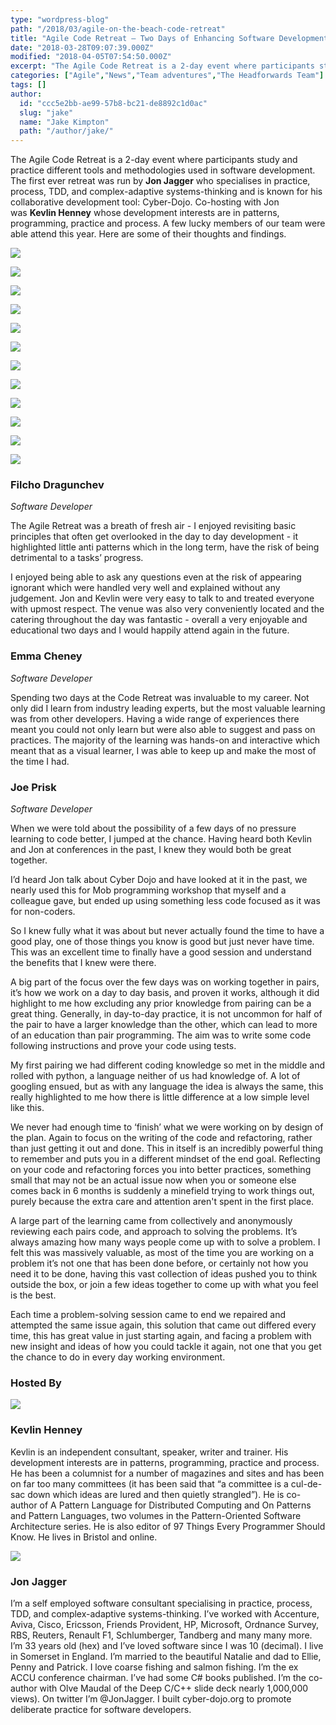 ```yaml
---
type: "wordpress-blog"
path: "/2018/03/agile-on-the-beach-code-retreat"
title: "Agile Code Retreat – Two Days of Enhancing Software Development Practises"
date: "2018-03-28T09:07:39.000Z"
modified: "2018-04-05T07:54:50.000Z"
excerpt: "The Agile Code Retreat is a 2-day event where participants study and practice different tools and methodologies used in software development. The first ever retreat was run by Jon Jagger who specialises in practice, process, TDD, and complex-adaptive systems-thinking and is known for his collaborative development tool: Cyber-Dojo. Co-hosting with Jon was Kevlin Henney whose development …"
categories: ["Agile","News","Team adventures","The Headforwards Team"]
tags: []
author:
  id: "ccc5e2bb-ae99-57b8-bc21-de8892c1d0ac"
  slug: "jake"
  name: "Jake Kimpton"
  path: "/author/jake/"
---
```

The Agile Code Retreat is a 2-day event where participants study and practice different tools and methodologies used in software development. The first ever retreat was run by **Jon Jagger** who specialises in practice, process, TDD, and complex-adaptive systems-thinking and is known for his collaborative development tool: Cyber-Dojo. Co-hosting with Jon was **Kevlin Henney** whose development interests are in patterns, programming, practice and process. A few lucky members of our team were able attend this year. Here are some of their thoughts and findings.

<section class="gallery">

![](//headforwards.com/wp-content/uploads/2018/03/CodeRetreat11.jpg)

![](//headforwards.com/wp-content/uploads/2018/03/CodeRetreat17.jpg)

![](//headforwards.com/wp-content/uploads/2018/03/CodeRetreat54.jpg)

![](//headforwards.com/wp-content/uploads/2018/03/CodeRetreat25.jpg)

![](//headforwards.com/wp-content/uploads/2018/03/CodeRetreat26.jpg)

![](//headforwards.com/wp-content/uploads/2018/03/CodeRetreat43.jpg)

![](//headforwards.com/wp-content/uploads/2018/03/CodeRetreat57.jpg)

![](//headforwards.com/wp-content/uploads/2018/03/CodeRetreat59.jpg)

![](//headforwards.com/wp-content/uploads/2018/03/CodeRetreat70.jpg)

![](//headforwards.com/wp-content/uploads/2018/03/aotb17-480.jpg)

![](//headforwards.com/wp-content/uploads/2018/03/aotb17-575.jpg)

![](//headforwards.com/wp-content/uploads/2018/03/CodeRetreat11-1.jpg)

</section>

### Filcho Dragunchev

_Software Developer_

The Agile Retreat was a breath of fresh air - I enjoyed revisiting basic principles that often get overlooked in the day to day development - it highlighted little anti patterns which in the long term, have the risk of being detrimental to a tasks’ progress.

I enjoyed being able to ask any questions even at the risk of appearing ignorant which were handled very well and explained without any judgement. Jon and Kevlin were very easy to talk to and treated everyone with upmost respect. The venue was also very conveniently located and the catering throughout the day was fantastic - overall a very enjoyable and educational two days and I would happily attend again in the future.

### Emma Cheney

_Software Developer_

Spending two days at the Code Retreat was invaluable to my career. Not only did I learn from industry leading experts, but the most valuable learning was from other developers. Having a wide range of experiences there meant you could not only learn but were also able to suggest and pass on practices. The majority of the learning was hands-on and interactive which meant that as a visual learner, I was able to keep up and make the most of the time I had.

### Joe Prisk

_Software Developer_

When we were told about the possibility of a few days of no pressure learning to code better, I jumped at the chance. Having heard both Kevlin and Jon at conferences in the past, I knew they would both be great together.

I’d heard Jon talk about Cyber Dojo and have looked at it in the past, we nearly used this for Mob programming workshop that myself and a colleague gave, but ended up using something less code focused as it was for non-coders.

So I knew fully what it was about but never actually found the time to have a good play, one of those things you know is good but just never have time. This was an excellent time to finally have a good session and understand the benefits that I knew were there.

A big part of the focus over the few days was on working together in pairs, it’s how we work on a day to day basis, and proven it works, although it did highlight to me how excluding any prior knowledge from pairing can be a great thing. Generally, in day-to-day practice, it is not uncommon for half of the pair to have a larger knowledge than the other, which can lead to more of an education than pair programming. The aim was to write some code following instructions and prove your code using tests.

My first pairing we had different coding knowledge so met in the middle and rolled with python, a language neither of us had knowledge of. A lot of googling ensued, but as with any language the idea is always the same, this really highlighted to me how there is little difference at a low simple level like this.

We never had enough time to ‘finish’ what we were working on by design of the plan. Again to focus on the writing of the code and refactoring, rather than just getting it out and done. This in itself is an incredibly powerful thing to remember and puts you in a different mindset of the end goal. Reflecting on your code and refactoring forces you into better practices, something small that may not be an actual issue now when you or someone else comes back in 6 months is suddenly a minefield trying to work things out, purely because the extra care and attention aren't spent in the first place.

A large part of the learning came from collectively and anonymously reviewing each pairs code, and approach to solving the problems. It’s always amazing how many ways people come up with to solve a problem. I felt this was massively valuable, as most of the time you are working on a problem it’s not one that has been done before, or certainly not how you need it to be done, having this vast collection of ideas pushed you to think outside the box, or join a few ideas together to come up with what you feel is the best.

Each time a problem-solving session came to end we repaired and attempted the same issue again, this solution that came out differed every time, this has great value in just starting again, and facing a problem with new insight and ideas of how you could tackle it again, not one that you get the chance to do in every day working environment.

### Hosted By

![](//headforwards.com/wp-content/uploads/2018/03/aotb17-480.jpg)

### Kevlin Henney

Kevlin is an independent consultant, speaker, writer and trainer. His development interests are in patterns, programming, practice and process. He has been a columnist for a number of magazines and sites and has been on far too many committees (it has been said that “a committee is a cul-de-sac down which ideas are lured and then quietly strangled”). He is co-author of A Pattern Language for Distributed Computing and On Patterns and Pattern Languages, two volumes in the Pattern-Oriented Software Architecture series. He is also editor of 97 Things Every Programmer Should Know. He lives in Bristol and online.

![](//headforwards.com/wp-content/uploads/2018/03/aotb17-575.jpg)

### Jon Jagger

I’m a self employed software consultant specialising in practice, process, TDD, and complex-adaptive systems-thinking. I’ve worked with Accenture, Aviva, Cisco, Ericsson, Friends Provident, HP, Microsoft, Ordnance Survey, RBS, Reuters, Renault F1, Schlumberger, Tandberg and many many more. I’m 33 years old (hex) and I’ve loved software since I was 10 (decimal). I live in Somerset in England. I’m married to the beautiful Natalie and dad to Ellie, Penny and Patrick. I love coarse fishing and salmon fishing. I’m the ex ACCU conference chairman. I’ve had some C# books published. I’m the co-author with Olve Maudal of the Deep C/C++ slide deck nearly 1,000,000 views). On twitter I’m @JonJagger. I built cyber-dojo.org to promote deliberate practice for software developers.
